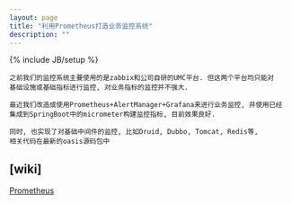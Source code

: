 ```yaml
---
layout: page
title: "利用Prometheus打造业务监控系统"
description: ""
---
```

{% include JB/setup %}

    之前我们的监控系统主要使用的是zabbix和公司自研的UMC平台. 但这两个平台均只能对
    基础设施或基础指标进行监控, 对业务指标的监控并不强大. 
    
    最近我们改造成使用Prometheus+AlertManager+Grafana来进行业务监控, 并使用已经
    集成到SpringBoot中的micrometer构建监控指标, 目前效果良好. 
    
    同时, 也实现了对基础中间件的监控, 比如Druid, Dubbo, Tomcat, Redis等,
    相关代码在最新的oasis源码包中
    
## [wiki]
[Prometheus](https://github.com/18965050/prometheus "Prometheus业务监控")